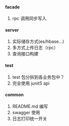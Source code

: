 #### facade
1. rpc 调用同步写入

#### server
1. 实际储存方式(es/hbase...)
2. 多方式上传日志（rpc）
3. 查询接口构建

#### test
1. test 包分拆到各业务包中？
2. 完全使用 junit5 api

#### common
1. README.md 编写
3. swagger 使用
4. 日志打印统一开关